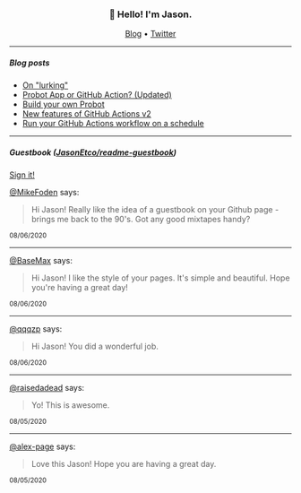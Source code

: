 <h3 align="center">👋 Hello! I'm Jason.</h3>

<p align="center">
  <a href="https://jasonet.co">Blog</a> •
  <a href="https://twitter.com/JasonEtco">Twitter</a>
</p>

---

##### Blog posts

<!--START_SECTION:posts-->
* [On &quot;lurking&quot;](https:&#x2F;&#x2F;jasonet.co&#x2F;posts&#x2F;on-lurking&#x2F;)
* [Probot App or GitHub Action? (Updated)](https:&#x2F;&#x2F;jasonet.co&#x2F;posts&#x2F;probot-app-or-github-action-v2&#x2F;)
* [Build your own Probot](https:&#x2F;&#x2F;jasonet.co&#x2F;posts&#x2F;build-your-own-probot&#x2F;)
* [New features of GitHub Actions v2](https:&#x2F;&#x2F;jasonet.co&#x2F;posts&#x2F;new-features-of-github-actions&#x2F;)
* [Run your GitHub Actions workflow on a schedule](https:&#x2F;&#x2F;jasonet.co&#x2F;posts&#x2F;scheduled-actions&#x2F;)
<!--END_SECTION:posts-->

---

##### Guestbook ([JasonEtco/readme-guestbook](https://github.com/JasonEtco/readme-guestbook))

<a href="https://readme-guestbook.now.sh">Sign it!</a>

<!--START_SECTION:guestbook-->
[@MikeFoden](https://github.com/MikeFoden) says:

> Hi Jason! Really like the idea of a guestbook on your Github page - brings me back to the 90's. Got any good mixtapes handy?

<sup>08/06/2020</sup>


---

[@BaseMax](https://github.com/BaseMax) says:

> Hi Jason!
I like the style of your pages. It's simple and beautiful.
Hope you're having a great day!

<sup>08/06/2020</sup>


---

[@qqqzp](https://github.com/qqqzp) says:

> Hi Jason! You did a wonderful job. 

<sup>08/06/2020</sup>


---

[@raisedadead](https://github.com/raisedadead) says:

> Yo! This is awesome. 

<sup>08/05/2020</sup>


---

[@alex-page](https://github.com/alex-page) says:

> Love this Jason! Hope you are having a great day.

<sup>08/05/2020</sup>

<!--END_SECTION:guestbook-->
<!--GUESTBOOK_LIST [{"name":"MikeFoden","message":"Hi Jason! Really like the idea of a guestbook on your Github page - brings me back to the 90's. Got any good mixtapes handy?","date":"08/06/2020"},{"name":"BaseMax","message":"Hi Jason!\nI like the style of your pages. It's simple and beautiful.\nHope you're having a great day!","date":"08/06/2020"},{"name":"qqqzp","message":"Hi Jason! You did a wonderful job. ","date":"08/06/2020"},{"name":"raisedadead","message":"Yo! This is awesome. ","date":"08/05/2020"},{"name":"alex-page","message":"Love this Jason! Hope you are having a great day.","date":"08/05/2020"}]-->
